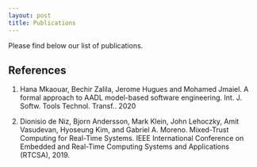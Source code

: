 ```yaml
---
layout: post
title: Publications
---
```


Please find below our list of publications.



## References
1. <a id="DBLP58journals47sttt47MkaouarZHJ20"></a>Hana Mkaouar, Bechir Zalila, Jerome Hugues and Mohamed Jmaiel. A formal approach to AADL model-based software engineering. Int. J. Softw. Tools Technol. Transf.. 2020

2. <a id="deniz2019"></a>Dionisio de Niz, Bjorn Andersson, Mark Klein, John Lehoczky, Amit Vasudevan, Hyoseung Kim, and Gabriel A. Moreno.
Mixed-Trust Computing for Real-Time Systems. IEEE International Conference on Embedded and Real-Time Computing Systems and Applications (RTCSA), 2019.
